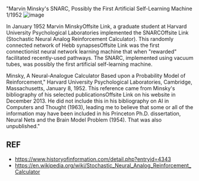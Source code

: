 

"Marvin Minsky's SNARC, Possibly the First Artificial Self-Learning Machine
1/1952
 ![image](https://github.com/SteveJustin1963/tec_NN-SNARC/assets/58069246/3a54d71d-01f3-4297-a941-c6657b89cd1c)


In January 1952 Marvin MinskyOffsite Link, a graduate student at Harvard University Psychological Laboratories implemented the SNARCOffsite Link (Stochastic Neural Analog Reinforcement Calculator). This randomly connected network of Hebb synapsesOffsite Link was the first connectionist neural network learning machine that when "rewarded" facilitated recently-used pathways. The SNARC, implemented using vacuum tubes, was possibly the first artificial self-learning machine.

Minsky, A Neural-Analogue Calculator Based upon a Probability Model of Reinforcement," Harvard University Psychological Laboratories, Cambridge, Massachusetts, January 8, 1952.  This reference came from Minsky's bibliography of his selected publicationsOffsite Link on his website in December 2013. He did not include this in his bibliography on AI in Computers and Thought (1963), leading me to believe that some or all of the information may have been included in his Princeton Ph.D. dissertation, Neural Nets and the Brain Model Problem (1954). That was also unpublished."





## REF
- https://www.historyofinformation.com/detail.php?entryid=4343
- https://en.wikipedia.org/wiki/Stochastic_Neural_Analog_Reinforcement_Calculator

